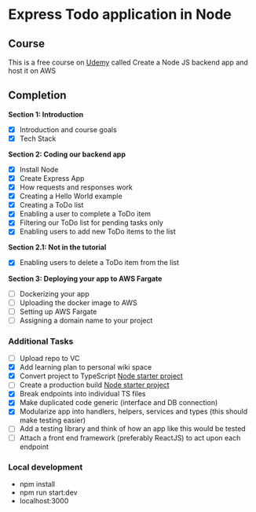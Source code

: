 # Express Todo application in Node

## Course
This is a free course on [Udemy](https://www.udemy.com/course/free-create-a-node-js-backend-app-and-host-it-on-aws/learn/lecture/24147286#overview) called Create a Node JS backend app and host it on AWS

## Completion
**Section 1: Introduction**

- [x] Introduction and course goals
- [x] Tech Stack

**Section 2: Coding our backend app**
- [x] Install Node
- [x] Create Express App
- [x] How requests and responses work
- [x] Creating a Hello World example
- [x] Creating a ToDo list
- [x] Enabling a user to complete a ToDo item
- [x] Filtering our ToDo list for pending tasks only
- [x] Enabling users to add new ToDo items to the list

**Section 2.1: Not in the tutorial**
- [x] Enabling users to delete a ToDo item from the list

**Section 3: Deploying your app to AWS Fargate**
- [ ] Dockerizing your app
- [ ] Uploading the docker image to AWS
- [ ] Setting up AWS Fargate
- [ ] Assigning a domain name to your project

### Additional Tasks
- [ ] Upload repo to VC
- [x] Add learning plan to personal wiki space
- [x] Convert project to TypeScript [Node starter project](https://khalilstemmler.com/blogs/typescript/node-starter-project/)
- [ ] Create a production build [Node starter project](https://khalilstemmler.com/blogs/typescript/node-starter-project/)
- [x] Break endpoints into individual TS files
- [x] Make duplicated code generic (interface and DB connection)
- [x] Modularize app into handlers, helpers, services and types (this should make testing easier)
- [ ] Add a testing library and think of how an app like this would be tested
- [ ] Attach a front end framework (preferably ReactJS) to act upon each endpoint

### Local development
* npm install
* npm run start:dev
* localhost:3000
